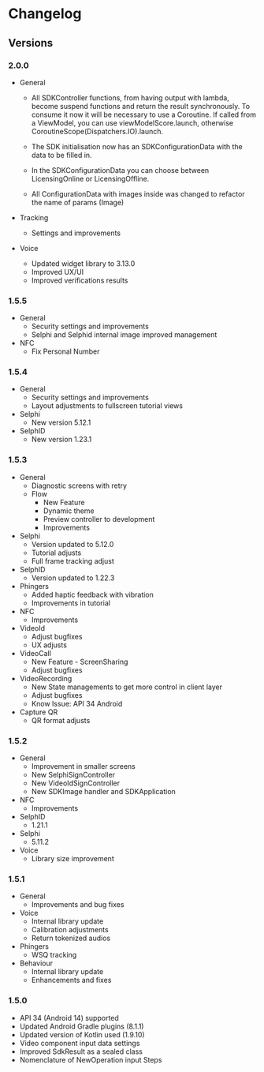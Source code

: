 # Changelog

## Versions

### 2.0.0

- General

  - All SDKController functions, from having output with lambda, become suspend functions and return the result synchronously.
    To consume it now it will be necessary to use a Coroutine.
    If called from a ViewModel, you can use viewModelScore.launch, otherwise CoroutineScope(Dispatchers.IO).launch.

  - The SDK initialisation now has an SDKConfigurationData with the data to be filled in.

  - In the SDKConfigurationData you can choose between LicensingOnline or LicensingOffline.

  - All ConfigurationData with images inside was changed to refactor the name of params (Image)

- Tracking

  - Settings and improvements

- Voice
  - Updated widget library to 3.13.0
  - Improved UX/UI
  - Improved verifications results

### 1.5.5

- General
  - Security settings and improvements
  - Selphi and Selphid internal image improved management
- NFC
  - Fix Personal Number

### 1.5.4

- General
  - Security settings and improvements
  - Layout adjustments to fullscreen tutorial views
- Selphi
  - New version 5.12.1
- SelphID
  - New version 1.23.1

### 1.5.3

- General
  - Diagnostic screens with retry
  - Flow
    - New Feature
    - Dynamic theme
    - Preview controller to development
    - Improvements
- Selphi
  - Version updated to 5.12.0
  - Tutorial adjusts
  - Full frame tracking adjust
- SelphID
  - Version updated to 1.22.3
- Phingers
  - Added haptic feedback with vibration
  - Improvements in tutorial
- NFC
  - Improvements
- VideoId
  - Adjust bugfixes
  - UX adjusts
- VideoCall
  - New Feature - ScreenSharing
  - Adjust bugfixes
- VideoRecording
  - New State managements to get more control in client layer
  - Adjust bugfixes
  - Know Issue: API 34 Android
- Capture QR
  - QR format adjusts

### 1.5.2

- General
  - Improvement in smaller screens
  - New SelphiSignController
  - New VideoIdSignController
  - New SDKImage handler and SDKApplication
- NFC
  - Improvements
- SelphID
  - 1.21.1
- Selphi
  - 5.11.2
- Voice
  - Library size improvement

### 1.5.1

- General
  - Improvements and bug fixes
- Voice
  - Internal library update
  - Calibration adjustments
  - Return tokenized audios
- Phingers
  - WSQ tracking
- Behaviour
  - Internal library update
  - Enhancements and fixes

### 1.5.0

- API 34 (Android 14) supported
- Updated Android Gradle plugins (8.1.1)
- Updated version of Kotlin used (1.9.10)
- Video component input data settings
- Improved SdkResult as a sealed class
- Nomenclature of NewOperation input Steps
